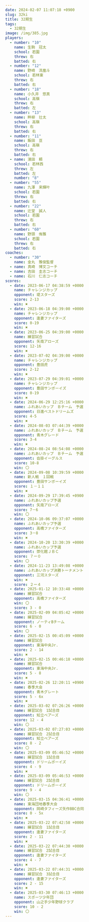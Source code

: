 ```yaml
---
date: 2024-02-07 11:07:18 +0900
slug: 32ki
title: 32期生
tags:
  - 32期生
image: /img/385.jpg
players:
  - number: "10"
    name: 生駒　冠太
    school: 若園
    threw: 右
    batted: 右
  - number: "12"
    name: 野崎　流凰斗
    school: 若林東
    threw: 右
    batted: 右
  - number: "18"
    name: 小久井　悠真
    school: 高嶺
    threw: 右
    batted: 左
  - number: "13"
    name: 畔柳　壮太
    school: 高嶺
    threw: 右
    batted: 右
  - number: "11"
    name: 飯田　亘
    school: 高嶺
    threw: 右
    batted: 右
  - name: 濱田　頼
    school: 若林西
    threw: 左
    batted: 左
    number: "8"
  - number: "55"
    name: 九澤　来輝叶
    school: 若園
    threw: 右
    batted: 右
  - number: "22"
    name: 辻堂　誠人
    school: 若園
    threw: 右
    batted: 右
  - number: "60"
    name: 野頭　侑雅
    school: 若園
    threw: 右
    batted: 右
coaches:
  - number: "30"
    name: 金丸　雅俊監督
  - name: 真崎　博文コーチ
  - name: 吉田　圭志コーチ
  - name: 石川　仁志コーチ
scores:
  - date: 2023-06-17 04:38:59 +0000
    name: チャレンジカップ
    opponent: 堤スターズ
    score: 2-13
    win: ✖
  - date: 2023-06-18 04:39:00 +0000
    name: チャレンジカップ
    opponent: 逢妻ファイターズ
    score: 0-19
    win: ✖
  - date: 2023-06-25 04:39:00 +0000
    name: 練習試合
    opponent: 矢南アローズ
    score: 12-16
    win: ✖
  - date: 2023-07-02 04:39:00 +0000
    name: チャレンジカップ
    opponent: 豊田虎
    score: 2-12
    win: ✖
  - date: 2023-07-29 04:39:01 +0000
    name: チャレンジカップ
    opponent: 豊田サンボーイズ
    score: 0-19
    win: ✖
  - date: 2024-06-29 12:25:16 +0000
    name: ふれあいカップ　Ｂチーム　予選
    opponent: 日進ベストドリームズ
    score: 4-5
    win: ✖
  - date: 2024-08-03 07:44:39 +0000
    name: ふれあいカップ　Ｂチーム　予選
    opponent: 青木グレード
    score: 3-4
    win: ✖
  - date: 2024-08-24 08:54:08 +0000
    name: ふれあいカップ　Ｂチーム　予選
    opponent: 沓掛イーグルス
    score: 10-8
    win: 〇
  - date: 2024-09-08 10:39:59 +0000
    name: 新人戦　１回戦
    opponent: 豊田サンボーイズ
    score: １－１１
    win: ✖
  - date: 2024-09-29 17:39:45 +0900
    name: ふれあいカップ予選
    opponent: 矢南アローズ
    score: 7－6
    win: 〇
  - date: 2024-10-06 09:37:07 +0000
    name: ふれあいカップ予選
    opponent: 高橋ファイターズ
    score: 3－8
    win: ✖
  - date: 2024-10-20 13:30:39 +0000
    name: ふれあいカップ予選
    opponent: 崇化館ＪＢＣ
    score: ７ー０
    win: 〇
  - date: 2024-11-23 13:49:08 +0000
    name: ふれあいカップ決勝トーナメント
    opponent: 三河スターズ
    win: ✖
    score: ２ー４
  - date: 2025-01-12 10:33:48 +0000
    name: 練習試合
    opponent: 高橋ファイターズ
    win: 〇
    score: 3 - 0
  - date: 2025-02-09 04:05:42 +0000
    name: 練習試合
    opponent: ノーティBチーム
    score: 6 - 0
    win: 〇
  - date: 2025-02-15 00:45:09 +0000
    name: 練習試合
    opponent: 東海中央Jr.
    score: 2 - 14
    win: ✖
  - date: 2025-02-15 00:46:18 +0000
    name: 練習試合
    opponent: 東海中央Jr.
    score: 5 - 8
    win: ✖
  - date: 2025-02-26 12:20:11 +0900
    name: 春季大会
    opponent: 青木グレート
    score: 5 - 6x
    win: ✖
  - date: 2025-03-02 07:26:26 +0000
    name: 練習試合　1試合目
    opponent: 知立ベアーズ
    score: 12 - 4
    win: 〇
  - date: 2025-03-02 07:27:03 +0000
    name: 練習試合　2試合目
    opponent: 知立ベアーズ
    score: 8 - 2
    win: 〇
  - date: 2025-03-09 05:46:52 +0000
    name: 練習試合　1試合目
    opponent: ドリームボーイズ
    score: 4 - 9
    win: ✖
  - date: 2025-03-09 05:46:53 +0000
    name: 練習試合　2試合目
    opponent: ドリームボーイズ
    score: 9 - 4
    win: 〇
  - date: 2025-03-15 04:36:41 +0000
    name: 東海団地春季大会
    opponent: 岡崎タフィーズ矢作BBC合同
    score: 0 - 5x
    win: ✖
  - date: 2025-03-22 07:42:58 +0000
    name: 練習試合　1試合目
    opponent: 逢妻ファイターズ
    score: 2 - 11
    win: ✖
  - date: 2025-03-22 07:44:30 +0000
    name: 練習試合　2試合目
    opponent: 逢妻ファイターズ
    score: 4 - 7
    win: ✖
  - date: 2025-03-22 07:44:31 +0000
    name: 練習試合　3試合目
    opponent: 逢妻ファイターズ
    score: 2 - 15
    win: ✖
  - date: 2025-03-30 07:46:13 +0000
    name: スポーツ少年団
    opponent: 山之手少年野球クラブ
    score: 10 - 2
    win: 〇
---
```

